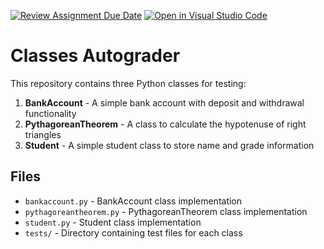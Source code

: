 [![Review Assignment Due Date](https://classroom.github.com/assets/deadline-readme-button-22041afd0340ce965d47ae6ef1cefeee28c7c493a6346c4f15d667ab976d596c.svg)](https://classroom.github.com/a/wF02u0ah)
[![Open in Visual Studio Code](https://classroom.github.com/assets/open-in-vscode-2e0aaae1b6195c2367325f4f02e2d04e9abb55f0b24a779b69b11b9e10269abc.svg)](https://classroom.github.com/online_ide?assignment_repo_id=20559318&assignment_repo_type=AssignmentRepo)
# Classes Autograder

This repository contains three Python classes for testing:

1. **BankAccount** - A simple bank account with deposit and withdrawal functionality
2. **PythagoreanTheorem** - A class to calculate the hypotenuse of right triangles
3. **Student** - A simple student class to store name and grade information

## Files

- `bankaccount.py` - BankAccount class implementation
- `pythagoreantheorem.py` - PythagoreanTheorem class implementation  
- `student.py` - Student class implementation
- `tests/` - Directory containing test files for each class
